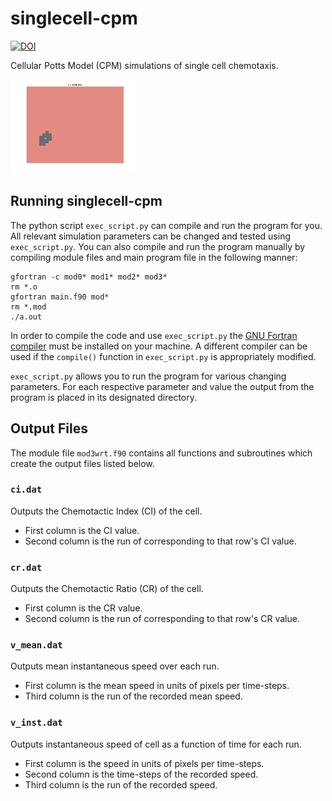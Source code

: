 # singlecell-cpm

<a href="https://zenodo.org/badge/latestdoi/85717666"><img src="https://zenodo.org/badge/85717666.svg" alt="DOI"></a>

Cellular Potts Model (CPM) simulations of single cell chemotaxis.

<img src="fig/cpm_mov1.gif" style="width: 200px;"/>


## Running singlecell-cpm

The python script `exec_script.py` can compile and run the program for you. All relevant simulation parameters can be changed and tested using `exec_script.py`. You can also compile and run the program manually by compiling module files and main program file in the following manner:
```
gfortran -c mod0* mod1* mod2* mod3*
rm *.o
gfortran main.f90 mod*
rm *.mod
./a.out
```
In order to compile the code and use `exec_script.py` the [GNU Fortran compiler](https://gcc.gnu.org/fortran/) must be installed on your machine. A different compiler can be used if the `compile()` function in `exec_script.py` is appropriately modified.

`exec_script.py` allows you to run the program for various changing parameters. For each respective parameter and value the output from the program is placed in its designated directory.

## Output Files

The module file `mod3wrt.f90` contains all functions and subroutines which create the output files listed below.

### `ci.dat`

Outputs the Chemotactic Index (CI) of the cell.

- First column is the CI value.
- Second column is the run of corresponding to that row's CI value.

### `cr.dat`

Outputs the Chemotactic Ratio (CR) of the cell.

- First column is the CR value.
- Second column is the run of corresponding to that row's CR value.

### `v_mean.dat`

Outputs mean instantaneous speed over each run.

- First column is the mean speed in units of pixels per time-steps.
- Third column is the run of the recorded mean speed.

### `v_inst.dat`

Outputs instantaneous speed of cell as a function of time for each run.

- First column is the speed in units of pixels per time-steps.
- Second column is the time-steps of the recorded speed.
- Third column is the run of the recorded speed.

